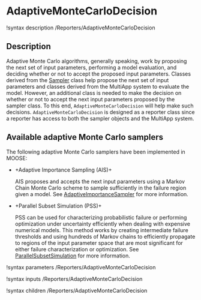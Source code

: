 # AdaptiveMonteCarloDecision

!syntax description /Reporters/AdaptiveMonteCarloDecision

## Description

Adaptive Monte Carlo algorithms, generally speaking, work by proposing the next set
of input parameters, performing a model evaluation, and deciding whether or not to
accept the proposed input parameters. Classes derived from the [Sampler](Sampler.md)
class help propose the next set of input parameters and classes derived from the
MultiApp system to evaluate the model. However, an additional
class is needed to make the decision on whether or not to accept the next input parameters
proposed by the sampler class. To this end, `AdaptiveMonteCarloDecision` will help
make such decisions. `AdaptiveMonteCarloDecision` is designed as a reporter class
since a reporter has access to both the sampler objects and the MultiApp system.

## Available adaptive Monte Carlo samplers

The following adaptive Monte Carlo samplers have been implemented in MOOSE:

- +Adaptive Importance Sampling (AIS)+

  AIS proposes and accepts the next input parameters using a Markov Chain Monte Carlo
  scheme to sample sufficiently in the failure region given a model. See [AdaptiveImportanceSampler](AdaptiveImportanceSampler.md)
  for more information.

- +Parallel Subset Simulation (PSS)+

  PSS can be used for characterizing probabilistic failure or performing optimization under uncertainty
  efficiently when dealing with expensive numerical models. This method works
  by creating intermediate failure thresholds and using hundreds of Markov chains to
  efficiently propagate to regions of the input parameter space that are most significant
  for either failure characterization or optimization. See [ParallelSubsetSimulation](ParallelSubsetSimulation.md) for more information.

!syntax parameters /Reporters/AdaptiveMonteCarloDecision

!syntax inputs /Reporters/AdaptiveMonteCarloDecision

!syntax children /Reporters/AdaptiveMonteCarloDecision
